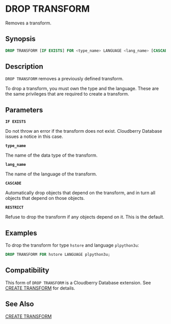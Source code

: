 # DROP TRANSFORM

Removes a transform.

## Synopsis

```sql
DROP TRANSFORM [IF EXISTS] FOR <type_name> LANGUAGE <lang_name> [CASCADE | RESTRICT]
```

## Description

`DROP TRANSFORM` removes a previously defined transform.

To drop a transform, you must own the type and the language. These are the same privileges that are required to create a transform.

## Parameters

**`IF EXISTS`**

Do not throw an error if the transform does not exist. Cloudberry Database issues a notice in this case.

**`type_name`**

The name of the data type of the transform.

**`lang_name`**

The name of the language of the transform.

**`CASCADE`**

Automatically drop objects that depend on the transform, and in turn all objects that depend on those objects.

**`RESTRICT`**

Refuse to drop the transform if any objects depend on it. This is the default.

## Examples

To drop the transform for type `hstore` and language `plpython3u`:

``` sql
DROP TRANSFORM FOR hstore LANGUAGE plpython3u;
```

## Compatibility

This form of `DROP TRANSFORM` is a Cloudberry Database extension. See [CREATE TRANSFORM](/docs/sql-statements/sql-stmt-create-transform.md) for details.

## See Also

[CREATE TRANSFORM](/docs/sql-statements/sql-stmt-create-transform.md)



